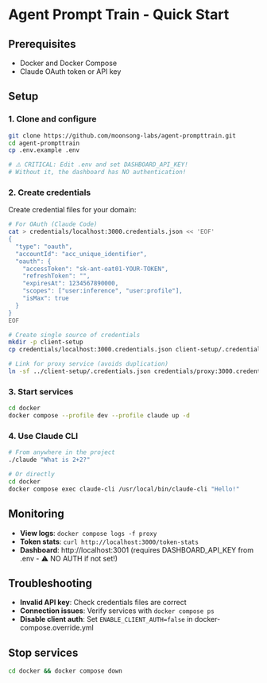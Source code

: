 # Agent Prompt Train - Quick Start

## Prerequisites

- Docker and Docker Compose
- Claude OAuth token or API key

## Setup

### 1. Clone and configure

```bash
git clone https://github.com/moonsong-labs/agent-prompttrain.git
cd agent-prompttrain
cp .env.example .env

# ⚠️ CRITICAL: Edit .env and set DASHBOARD_API_KEY!
# Without it, the dashboard has NO authentication!
```

### 2. Create credentials

Create credential files for your domain:

```bash
# For OAuth (Claude Code)
cat > credentials/localhost:3000.credentials.json << 'EOF'
{
  "type": "oauth",
  "accountId": "acc_unique_identifier",
  "oauth": {
    "accessToken": "sk-ant-oat01-YOUR-TOKEN",
    "refreshToken": "",
    "expiresAt": 1234567890000,
    "scopes": ["user:inference", "user:profile"],
    "isMax": true
  }
}
EOF

# Create single source of credentials
mkdir -p client-setup
cp credentials/localhost:3000.credentials.json client-setup/.credentials.json

# Link for proxy service (avoids duplication)
ln -sf ../client-setup/.credentials.json credentials/proxy:3000.credentials.json
```

### 3. Start services

```bash
cd docker
docker compose --profile dev --profile claude up -d
```

### 4. Use Claude CLI

```bash
# From anywhere in the project
./claude "What is 2+2?"

# Or directly
cd docker
docker compose exec claude-cli /usr/local/bin/claude-cli "Hello!"
```

## Monitoring

- **View logs**: `docker compose logs -f proxy`
- **Token stats**: `curl http://localhost:3000/token-stats`
- **Dashboard**: http://localhost:3001 (requires DASHBOARD_API_KEY from .env - ⚠️ NO AUTH if not set!)

## Troubleshooting

- **Invalid API key**: Check credentials files are correct
- **Connection issues**: Verify services with `docker compose ps`
- **Disable client auth**: Set `ENABLE_CLIENT_AUTH=false` in docker-compose.override.yml

## Stop services

```bash
cd docker && docker compose down
```
